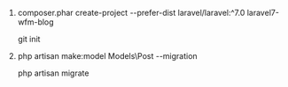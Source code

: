 1.  composer.phar create-project --prefer-dist laravel/laravel:^7.0 laravel7-wfm-blog

    git init

2.  php artisan make:model Models\\Post --migration

    php artisan migrate
